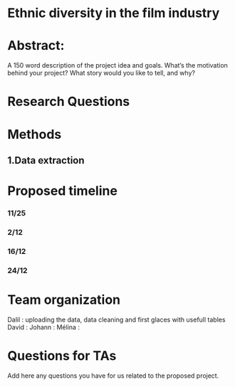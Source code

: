 # Ethnic diversity in the film industry 

# Abstract: 

A 150 word description of the project idea and goals. What’s the motivation behind your project? What story would you like to tell, and why?

# Research Questions


# Methods

## 1.Data extraction 

# Proposed timeline

### 11/25 

### 2/12

### 16/12

### 24/12

# Team organization

Dalil : uploading the data, data cleaning and first glaces with usefull tables 
David : 
Johann : 
Mélina : 


# Questions for TAs 

Add here any questions you have for us related to the proposed project.

